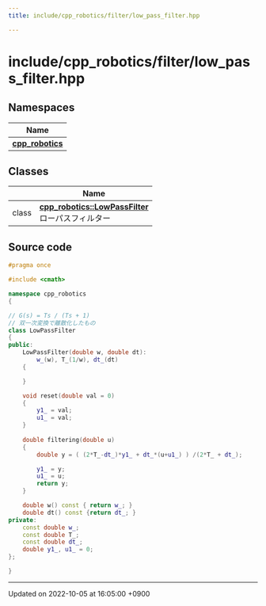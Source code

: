 ```yaml
---
title: include/cpp_robotics/filter/low_pass_filter.hpp

---
```


# include/cpp_robotics/filter/low_pass_filter.hpp



## Namespaces

| Name           |
| -------------- |
| **[cpp_robotics](/cpp_robotics/doxybook/Namespaces/namespacecpp__robotics/)**  |

## Classes

|                | Name           |
| -------------- | -------------- |
| class | **[cpp_robotics::LowPassFilter](/cpp_robotics/doxybook/Classes/classcpp__robotics_1_1LowPassFilter/)** <br>ローパスフィルター  |




## Source code

```cpp
#pragma once

#include <cmath>

namespace cpp_robotics
{

// G(s) = Ts / (Ts + 1)
// 双一次変換で離散化したもの
class LowPassFilter
{
public:
    LowPassFilter(double w, double dt):
        w_(w), T_(1/w), dt_(dt)
    {

    }

    void reset(double val = 0)
    {
        y1_ = val;
        u1_ = val;
    }
    
    double filtering(double u)
    {
        double y = ( (2*T_-dt_)*y1_ + dt_*(u+u1_) ) /(2*T_ + dt_);

        y1_ = y;
        u1_ = u;
        return y;
    }

    double w() const { return w_; }
    double dt() const {return dt_; }
private:
    const double w_;
    const double T_;
    const double dt_;
    double y1_, u1_ = 0;
};

}
```


-------------------------------

Updated on 2022-10-05 at 16:05:00 +0900
